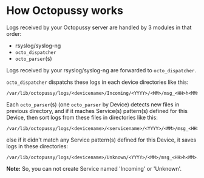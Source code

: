 # How Octopussy works

Logs received by your Octopussy server are handled by 3 modules in that order:
  - rsyslog/syslog-ng
  - `octo_dispatcher`
  - `octo_parser`(s)
  
Logs received by your rsyslog/syslog-ng are forwarded to `octo_dispatcher`.

`octo_dispatcher` dispatchs these logs in each device directories like this:

	/var/lib/octopussy/logs/<devicename>/Incoming/<YYYY>/<MM>/msg_<HH>h<MM>_<xx>.log
  
Each `octo_parser`(s) (one `octo_parser` by Device) detects new files in previous directory, 
and if it maches Service(s) pattern(s) defined for this Device, then sort logs from these files in directories like this:
	
	/var/lib/octopussy/logs/<devicename>/<servicename>/<YYYY>/<MM>/msg_<HH>h<MM>.log.gz 

else if it didn't match any Service pattern(s) defined for this Device, it saves logs in these directories:
	
	/var/lib/octopussy/logs/<devicename>/Unknown/<YYYY>/<MM>/msg_<HH>h<MM>.log.gz

**Note:** So, you can not create Service named 'Incoming' or 'Unknown'.
